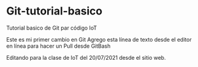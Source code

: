# Git-tutorial-basico
Tutorial basico de Git par código IoT

Este es mi primer cambio en Git
Agrego esta línea de texto desde el editor en línea para hacer un Pull desde GitBash

Editando para la clase de IoT del 20/07/2021 desde el sitio web.
